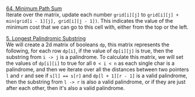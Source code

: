 [64. Minimum Path Sum](https://leetcode.com/problems/minimum-path-sum/description/ "64. Minimum Path Sum") <br>
Iterate over the matrix, update each number `grid[i][j]` to `grid[i][j] + min(grid[i - 1][j], grid[i][j - 1])`. This indicates the value of the minimum cost that we can go to this cell with, either from the top or the left.
<br>

[5. Longest Palindromic Substring](https://leetcode.com/problems/longest-palindromic-substring/description/ "5. Longest Palindromic Substring") <br>
We will create a 2d matrix of booleans `dp`, this matrix represents the following, for each row `dp[i]`, if the value of `dp[i][j]` is true, then the substring from `i -> j` is a palindrome. To calculate this matrix, we will set the values of `dp[i][i]` to true for all `0 < i < n` as each single char is a palindrome, and then we iterate over all the distances between two pointers `l` and `r` and see if `s[l] == s[r]` and `dp[l + 1][r - 1]` is a valid palindrome, then the substring from `l -> r` is also a valid palindrome, or if they are just after each other, then it's also a valid palindrome. 
<br>
